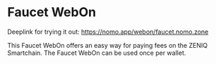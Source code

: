 # Faucet WebOn

Deeplink for trying it out: https://nomo.app/webon/faucet.nomo.zone

This Faucet WebOn offers an easy way for paying fees on the ZENIQ Smartchain.
The Faucet WebOn can be used once per wallet.
